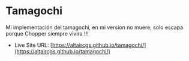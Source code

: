 # Tamagochi

Mi implementación del tamagochi, en mi version no muere, solo escapa porque Chopper siempre vivira !!!

- Live Site URL: [https://altaircgs.github.io/tamagochi/](https://altaircgs.github.io/tamagochi/)
